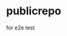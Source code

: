 # publicrepo
for e2e test








































































































































































































































































































































































































































































































































































































































































































































































































































































